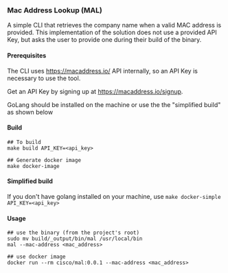 ### Mac Address Lookup (MAL)
A simple CLI that retrieves the company name when a valid MAC address is provided. This implementation of the solution does not use a provided API Key, but asks the user to provide one during their build of the binary.

#### Prerequisites
The CLI uses https://macaddress.io/ API internally, so an API Key is necessary to use the tool.

Get an API Key by signing up at https://macaddress.io/signup.

GoLang should be installed on the machine or use the the "simplified build" as shown below

#### Build
```
## To build
make build API_KEY=<api_key>

## Generate docker image
make docker-image
```

#### Simplified build
If you don't have golang installed on your machine, use
`make docker-simple API_KEY=<api_key>`

#### Usage
```shell script
## use the binary (from the project's root)
sudo mv build/_output/bin/mal /usr/local/bin
mal --mac-address <mac_address>

## use docker image
docker run --rm cisco/mal:0.0.1 --mac-address <mac_address>
```